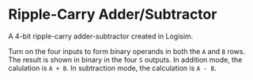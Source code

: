 # Ripple-Carry Adder/Subtractor
A 4-bit ripple-carry adder-subtractor created in Logisim.

Turn on the four inputs to form binary operands in both the `A` and `B` rows. The result is shown in binary in the four `S` outputs.
In addition mode, the calulation is `A + B`.
In subtraction mode, the calculation is `A - B`.
